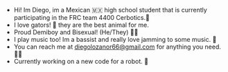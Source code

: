 - Hi! Im Diego, im a Mexican :mexico: high school student that is currently participating in the FRC team 4400 Cerbotics.🤖
- I love gators! 🐊 they are the best animal for me.
- Proud Demiboy and Bisexual! (He/They) 🏳️‍🌈
- I play music too! Im a bassist and really love jamming to some music. 🎸
- You can reach me at diegolozanor66@gmail.com for anything you need. 🧑‍💻
- Currently working on a new code for a robot. 🤖

<!---
DiegoLolzano/DiegoLolzano is a ✨ special ✨ repository because its `README.md` (this file) appears on your GitHub profile.
You can click the Preview link to take a look at your changes.
--->
